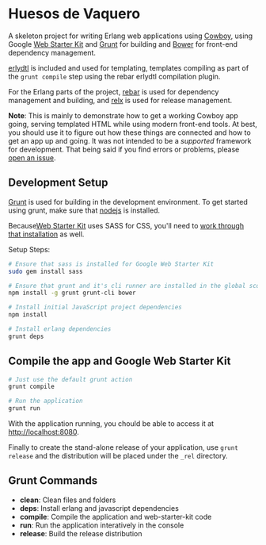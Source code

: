 Huesos de Vaquero
=================
A skeleton project for writing Erlang web applications using  [Cowboy](https://github.com/ninenines/cowboy),
using Google [Web Starter Kit](https://github.com/google/web-starter-kit) and
[Grunt](http://gruntjs.com/) for building and [Bower](http://bower.io/) for
front-end dependency management.

[erlydtl](https://github.com/erlydtl/erlydtl) is included and used for templating,
templates compiling as part of the ``grunt compile`` step using the rebar erlydtl
compilation plugin.

For the Erlang parts of the project, [rebar](https://github.com/basho/rebar) is
used for dependency management and building, and [relx](https://github.com/erlware/relx)
is used for release management.

**Note**: This is mainly to demonstrate how to get a working Cowboy app going, serving
templated HTML while using modern front-end tools. At best, you should use it to
figure out how these things are connected and how to get an app up and going. It
was not intended to be a *supported* framework for development. That being said
if you find errors or problems, please [open an issue](https://github.com/gmr/huesos-de-vaquero/issues).

Development Setup
-----------------
[Grunt](http://gruntjs.com/) is used for building in the development environment.
To get started using grunt, make sure that
[nodejs](https://github.com/joyent/node/wiki/installing-node.js-via-package-manager)
is installed.

Because[Web Starter Kit](https://github.com/google/web-starter-kit) uses SASS for
CSS, you'll need to [work through that installation](http://sass-lang.com/install) as well.

Setup Steps:

```bash
# Ensure that sass is installed for Google Web Starter Kit
sudo gem install sass

# Ensure that grunt and it's cli runner are installed in the global scope
npm install -g grunt grunt-cli bower

# Install initial JavaScript project dependencies
npm install

# Install erlang dependencies
grunt deps
```

Compile the app and Google Web Starter Kit
------------------------------------------
```bash
# Just use the default grunt action
grunt compile

# Run the application
grunt run
```

With the application running, you chould be able to access it at
[http://localhost:8080](http://localhost:8080).

Finally to create the stand-alone release of your application, use ``grunt release`` and
the distribution will be placed under the ``_rel`` directory.

Grunt Commands
--------------
- **clean**: Clean files and folders
- **deps**: Install erlang and javascript dependencies
- **compile**: Compile the application and web-starter-kit code
- **run**: Run the application interatively in the console
- **release**: Build the release distribution

